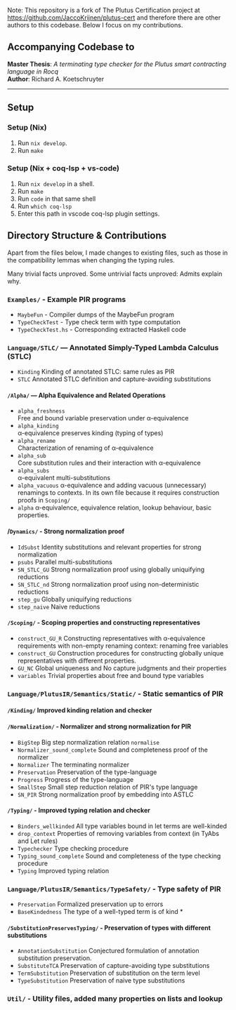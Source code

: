Note: This repository is a fork of The Plutus Certification project at https://github.com/JaccoKrijnen/plutus-cert and therefore there are other authors to this codebase. Below I focus on my contributions.

## Accompanying Codebase to
**Master Thesis**: *A terminating type checker for the Plutus smart contracting language in Rocq*  
**Author**: Richard A. Koetschruyter  

---

## Setup
### Setup (Nix)
1. Run `nix develop`.
2. Run `make`

### Setup (Nix + coq-lsp + vs-code)
1. Run `nix develop` in a shell.
2. Run `make`
3. Run `code` in that same shell
4. Run `which coq-lsp`
5. Enter this path in vscode coq-lsp plugin settings.

## Directory Structure & Contributions

Apart from the files below, I made changes to existing files, such as those in the compatibility lemmas when changing the typing rules.

Many trivial facts unproved.
Some untrivial facts unproved: Admits explain why.

### `Examples/` - Example PIR programs
- `MaybeFun` - Compiler dumps of the MaybeFun program
- `TypeCheckTest` - Type check term with type computation
- `TypeCheckTest.hs` - Corresponding extracted Haskell code


### `Language/STLC/` — Annotated Simply-Typed Lambda Calculus (STLC)
- `Kinding`
  Kinding of annotated STLC: same rules as PIR
- `STLC`
  Annotated STLC definition and capture-avoiding substitutions

#### `/Alpha/` — Alpha Equivalence and Related Operations
- `alpha_freshness`  
  Free and bound variable preservation under α-equivalence
- `alpha_kinding`  
  α-equivalence preserves kinding (typing of types)
- `alpha_rename`  
  Characterization of renaming of α-equivalence
- `alpha_sub`  
  Core substitution rules and their interaction with α-equivalence
- `alpha_subs`  
  α-equivalent multi-substitutions
- `alpha_vacuous`
  α-equivalence and adding vacuous (unnecessary) renamings to contexts. In its own file because it requires construction proofs in `Scoping/`
- `alpha`
  α-equivalence, equivalence relation, lookup behaviour, basic properties. 

#### /`Dynamics/` - Strong normalization proof
- `IdSubst`
  Identity substitutions and relevant properties for strong normalization
- `psubs`
  Parallel multi-substitutions
- `SN_STLC_GU`
  Strong normalization proof using globally uniquifying reductions
- `SN_STLC_nd`
  Strong normalization proof using non-deterministic reductions
- `step_gu`
  Globally uniquifying reductions
- `step_naive`
  Naive reductions

#### `/Scoping/` - Scoping properties and constructing representatives
- `construct_GU_R`
  Constructing representatives with α-equivalence requirements with non-empty renaming context: renaming free variables
- `construct_GU`
  Construction procedures for constructing globally unique representatives with different properties.
- `GU_NC`
  Global uniqueness and No capture judgments and their properties
- `variables`
  Trivial properties about free and bound type variables

### `Language/PlutusIR/Semantics/Static/` - Static semantics of PIR

#### `/Kinding/` Improved kinding relation and checker

#### `/Normalization/` - Normalizer and strong normalization for PIR
- `BigStep`
  Big step normalization relation `normalise`
- `Normalizer_sound_complete`
  Sound and completeness proof of the normalizer
- `Normalizer`
  The terminating normalizer
- `Preservation`
  Preservation of the type-language
- `Progress`
  Progress of the type-language
- `SmallStep`
  Small step reduction relation of PIR's type language
- `SN_PIR`
  Strong normalization proof by embedding into ASTLC

#### `/Typing/` - Improved typing relation and checker
- `Binders_wellkinded` 
  All type variables bound in let terms are well-kinded
- `drop_context` 
  Properties of removing variables from context (in TyAbs and Let rules)
- `Typechecker`
  Type checking procedure
- `Typing_sound_complete`
  Sound and completeness of the type checking procedure
- `Typing`
  Improved typing relation

### `Language/PlutusIR/Semantics/TypeSafety/` - Type safety of PIR

- `Preservation` Formalized preservation up to errors
- `BaseKindedness` The type of a well-typed term is of kind *

#### `/SubstitutionPreservesTyping/` - Preservation of types with different substitutions
- `AnnotationSubstitution` Conjectured formulation of annotation substitution preservation.
- `SubstituteTCA` Preservation of capture-avoiding type substitutions
- `TermSubstitution` Preservation of substitution on the term level
- `TypeSubstitution` Preservation of naive type substitutions


### `Util/` - Utility files, added many properties on lists and lookup